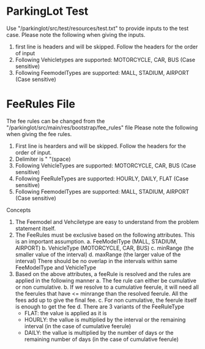 # ParkingLot Test
Use "/parkinglot/src/test/resources/test.txt" to provide inputs to the test case.
Please note the following when giving the inputs.
1. first line is headers and will be skipped. Follow the headers for the order of input
2. Following Vehicletypes are supported: MOTORCYCLE, CAR, BUS (Case sensitive)
3. Following FeemodelTypes are supported: MALL, STADIUM, AIRPORT (Case sensitive)

# FeeRules File
The fee rules can be changed from the "/parkinglot/src/main/res/bootstrap/fee_rules" file
Please note the following when giving the fee rules.
1. First line is hearders and will be skipped. Follow the headers for the order of input.
2. Delimiter is " "(space)
3. Following VehicleTypes are supported: MOTORCYCLE, CAR, BUS (Case sensitive)
4. Following FeeRuleTypes are supported: HOURLY, DAILY, FLAT (Case sensitive)
5. Following FeemodelTypes are supported: MALL, STADIUM, AIRPORT (Case sensitive)

Concepts
1. The Feemodel and Vehciletype are easy to understand from the problem statement itself.
2. The FeeRules must be exclusive based on the following attributes. This is an important assumption.
  a. FeeModelType (MALL, STADIUM, AIRPORT)
  b. VehicleType (MOTORCYCLE, CAR, BUS)
  c. minRange (the smaller value of the interval)
  d. maxRange (the larger value of the interval)
  There should be no overlap in the intervals within same FeeModelType and VehicleType
3. Based on the above attributes, a feeRule is resolved and the rules are applied in the following manner
  a. The fee rule can either be cumulative or non cumulative. 
  b. If we resolve to a cumulative feerule, it will need all the feerules that have <= minrange than the resolved feerule. All the fees add up to give the final fee. 
  c. For non cumulative, the feerule itself is enough to get the fee
  d. There are 3 variants of the FeeRuleType
    - FLAT: the value is applied as it is
    - HOURLY: the vallue is multiplied by the interval or the remaining interval (in the case of cumulative feerule)
    - DAILY: the vallue is multiplied by the number of days or the remaining number of days (in the case of cumulative feerule)
  
